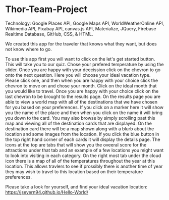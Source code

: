# Thor-Team-Project
Technology: Google Places API, Google Maps API, WorldWeatherOnline API, Wikimedia API, Pixabay API, canvas.js API, Materialize, JQuery, Firebase Realtime Database, GitHub, CSS, & HTML.

We created this app for the traveler that knows what they want, but does not know where to go. 

To use this app first you will want to click on the let's get started button. This will take you to our quiz. Chose your prefered temperature by using the slider. Once you are happy with your deecission click on the chevron to go onto the next question. Here you will choose your ideal vacation type. Please click one, and then when you are happy with your choice click the chevron to move on and chose your month. Click on the ideal month that you would like to travel. Once you are happy with your choice click on the last chevron to be brought to the results page. On the results page you are able to view a world map with all of the destinations that we have chosen for you based on your preferences. If you click on a marker here it will show you the name of the place and then when you click on the name it will bring you down to the card. You may also browse by simply scrolling past this map and viewing all of the destination cards that are displayed. On the destination card there will be a map shown along with a blurb about the location and some images from the location. If you click the blue button in the top right hand corner of each cards it will display the details page. The icons at the top are tabs that will show you the oveeral score for the attractions under that tab and an example of a few locations you might want to look into visiting in each category. On the right most tab under the cloud icon there is a map of all of the temperatures throughout the year at this location. This allows travlers to see if prossibly there is another time of year they may wish to travel to this location based on their temperature preferences. 


Please take a look for yourself, and find your ideal vacation location: https://jsevern94.github.io/Hello-World/